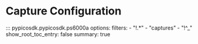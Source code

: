 # Capture Configuration

::: pypicosdk.pypicosdk.ps6000a
    options:
        filters:
        - "!.*"
        - "captures"
        - "!^_"
        show_root_toc_entry: false
        summary: true